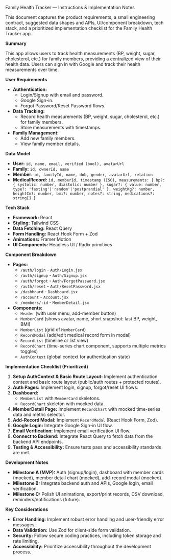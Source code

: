 Family Health Tracker — Instructions & Implementation Notes

This document captures the product requirements, a small engineering contract, suggested data shapes and APIs, UI/component breakdown, tech stack, and a prioritized implementation checklist for the Family Health Tracker app.

**Summary**

This app allows users to track health measurements (BP, weight, sugar, cholesterol, etc.) for family members, providing a centralized view of their health data. Users can sign in with Google and track their health measurements over time.

**User Requirements**

*   **Authentication:**
    *   Login/Signup with email and password.
    *   Google Sign-in.
    *   Forgot Password/Reset Password flows.
*   **Data Tracking:**
    *   Record health measurements (BP, weight, sugar, cholesterol, etc.) for family members.
    *   Store measurements with timestamps.
*   **Family Management:**
    *   Add new family members.
    *   View family member details.

**Data Model**

*   **User:** `id, name, email, verified (bool), avatarUrl`
*   **Family:** `id, ownerId, name`
*   **Member:** `id, familyId, name, dob, gender, avatarUrl, relation`
*   **MedicalRecord:** `id, memberId, timestamp (ISO), measurements: { bp?: { systolic: number, diastolic: number }, sugar?: { value: number, type?: 'fasting'|'random'|'postprandial' }, weightKg?: number, heightCm?: number, bmi?: number, notes?: string, medications?: string[] }`

**Tech Stack**

*   **Framework:** React
*   **Styling:** Tailwind CSS
*   **Data Fetching:** React Query
*   **Form Handling:** React Hook Form + Zod
*   **Animations:** Framer Motion
*   **UI Components:** Headless UI / Radix primitives

**Component Breakdown**

*   **Pages:**
    *   `/auth/login` - `Auth/Login.jsx`
    *   `/auth/signup` - `Auth/Signup.jsx`
    *   `/auth/forgot` - `Auth/ForgotPassword.jsx`
    *   `/auth/reset` - `Auth/ResetPassword.jsx`
    *   `/dashboard` - `Dashboard.jsx`
    *   `/account` - `Account.jsx`
    *   `/members/:id` - `MemberDetail.jsx`
*   **Components:**
    *   `Header` (with user menu, add-member button)
    *   `MemberCard` (shows avatar, name, short snapshot: last BP, weight, BMI)
    *   `MemberList` (grid of `MemberCard`)
    *   `RecordModal` (add/edit medical record form in modal)
    *   `RecordList` (timeline or list view)
    *   `RecordChart` (time-series chart component, supports multiple metrics toggles)
    *   `AuthContext` (global context for authentication state)

**Implementation Checklist (Prioritized)**

1.  **Setup AuthContext & Basic Route Layout:**  Implement authentication context and basic route layout (public/auth routes + protected routes).
2.  **Auth Pages:** Implement login, signup, forgot/reset UI flows.
3.  **Dashboard:**
    *   `MemberList` with `MemberCard` skeletons.
    *   `RecordChart` skeleton with mocked data.
4.  **MemberDetail Page:** Implement `RecordChart` with mocked time-series data and metric selector.
5.  **Add-Record Modal:** Implement `RecordModal` (React Hook Form, Zod).
6.  **Google Login:** Integrate Google Sign-in UI flow.
7.  **Email Verification:** Implement email verification UI flow.
8.  **Connect to Backend:** Integrate React Query to fetch data from the backend API endpoints.
9.  **Testing & Accessibility:** Ensure tests pass and accessibility standards are met.

**Development Notes**

*   **Milestone A (MVP):** Auth (signup/login), dashboard with member cards (mocked), member detail chart (mocked), add-record modal (mocked).
*   **Milestone B:** Integrate backend auth and APIs, Google login, email verification.
*   **Milestone C:** Polish UI animations, export/print records, CSV download, reminders/notifications (future).

**Key Considerations**

*   **Error Handling:** Implement robust error handling and user-friendly error messages.
*   **Data Validation:** Use Zod for client-side form validation.
*   **Security:** Follow secure coding practices, including token storage and rate limiting.
*   **Accessibility:**  Prioritize accessibility throughout the development process.